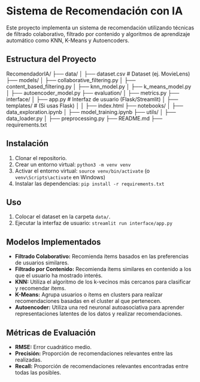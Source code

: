 # Sistema de Recomendación con IA

Este proyecto implementa un sistema de recomendación utilizando técnicas de filtrado colaborativo, filtrado por contenido y algoritmos de aprendizaje automático como KNN, K-Means y Autoencoders.

## Estructura del Proyecto

RecomendadorIA/
├── data/
│   ├── dataset.csv  # Dataset (ej. MovieLens)
├── models/
│   ├── collaborative_filtering.py
│   ├── content_based_filtering.py
│   ├── knn_model.py
│   ├── k_means_model.py
│   ├── autoencoder_model.py
├── evaluation/
│   ├── metrics.py
├── interface/
│   ├── app.py       # Interfaz de usuario (Flask/Streamlit)
│   ├── templates/   # (Si usas Flask)
│   │   ├── index.html
├── notebooks/
│   ├── data_exploration.ipynb
│   ├── model_training.ipynb
├── utils/
│   ├── data_loader.py
│   ├── preprocessing.py
├── README.md
├── requirements.txt


## Instalación

1.  Clonar el repositorio.
2.  Crear un entorno virtual: `python3 -m venv venv`
3.  Activar el entorno virtual: `source venv/bin/activate` (o `venv\Scripts\activate` en Windows)
4.  Instalar las dependencias: `pip install -r requirements.txt`

## Uso

1.  Colocar el dataset en la carpeta `data/`.
2.  Ejecutar la interfaz de usuario: `streamlit run interface/app.py`

## Modelos Implementados

*   **Filtrado Colaborativo:** Recomienda ítems basados en las preferencias de usuarios similares.
*   **Filtrado por Contenido:** Recomienda ítems similares en contenido a los que el usuario ha mostrado interés.
*   **KNN:** Utiliza el algoritmo de los k-vecinos más cercanos para clasificar y recomendar ítems.
*   **K-Means:** Agrupa usuarios o ítems en clusters para realizar recomendaciones basadas en el cluster al que pertenecen.
*   **Autoencoder:** Utiliza una red neuronal autoasociativa para aprender representaciones latentes de los datos y realizar recomendaciones.

## Métricas de Evaluación

*   **RMSE:** Error cuadrático medio.
*   **Precisión:** Proporción de recomendaciones relevantes entre las realizadas.
*   **Recall:** Proporción de recomendaciones relevantes encontradas entre todas las posibles.